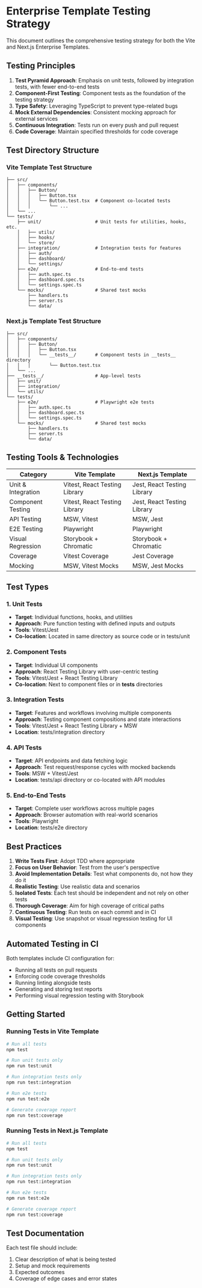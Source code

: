 # Enterprise Template Testing Strategy

This document outlines the comprehensive testing strategy for both the Vite and Next.js Enterprise Templates.

## Testing Principles

1. **Test Pyramid Approach**: Emphasis on unit tests, followed by integration tests, with fewer end-to-end tests
2. **Component-First Testing**: Component tests as the foundation of the testing strategy
3. **Type Safety**: Leveraging TypeScript to prevent type-related bugs
4. **Mock External Dependencies**: Consistent mocking approach for external services
5. **Continuous Integration**: Tests run on every push and pull request
6. **Code Coverage**: Maintain specified thresholds for code coverage

## Test Directory Structure

### Vite Template Test Structure

```
├── src/
│   ├── components/
│   │   ├── Button/
│   │   │   ├── Button.tsx
│   │   │   └── Button.test.tsx  # Component co-located tests
│   │   │       └── ...
│   └── ...
└── tests/
    ├── unit/                    # Unit tests for utilities, hooks, etc.
    │   ├── utils/
    │   ├── hooks/
    │   └── store/
    ├── integration/             # Integration tests for features
    │   ├── auth/
    │   ├── dashboard/
    │   └── settings/
    ├── e2e/                     # End-to-end tests
    │   ├── auth.spec.ts
    │   ├── dashboard.spec.ts
    │   └── settings.spec.ts
    └── mocks/                   # Shared test mocks
        ├── handlers.ts
        ├── server.ts
        └── data/
```

### Next.js Template Test Structure

```
├── src/
│   ├── components/
│   │   ├── Button/
│   │   │   ├── Button.tsx
│   │   │   └── __tests__/       # Component tests in __tests__ directory
│   │   │       └── Button.test.tsx
│   └── ...
├── __tests__/                   # App-level tests
│   ├── unit/
│   ├── integration/
│   └── utils/
└── tests/
    ├── e2e/                     # Playwright e2e tests
    │   ├── auth.spec.ts
    │   ├── dashboard.spec.ts
    │   └── settings.spec.ts
    └── mocks/                   # Shared test mocks
        ├── handlers.ts
        ├── server.ts
        └── data/
```

## Testing Tools & Technologies

| Category | Vite Template | Next.js Template |
|----------|---------------|-----------------|
| Unit & Integration | Vitest, React Testing Library | Jest, React Testing Library |
| Component Testing | Vitest, React Testing Library | Jest, React Testing Library |
| API Testing | MSW, Vitest | MSW, Jest |
| E2E Testing | Playwright | Playwright |
| Visual Regression | Storybook + Chromatic | Storybook + Chromatic |
| Coverage | Vitest Coverage | Jest Coverage |
| Mocking | MSW, Vitest Mocks | MSW, Jest Mocks |

## Test Types

### 1. Unit Tests

- **Target**: Individual functions, hooks, and utilities
- **Approach**: Pure function testing with defined inputs and outputs
- **Tools**: Vitest/Jest
- **Co-location**: Located in same directory as source code or in tests/unit

### 2. Component Tests

- **Target**: Individual UI components
- **Approach**: React Testing Library with user-centric testing
- **Tools**: Vitest/Jest + React Testing Library
- **Co-location**: Next to component files or in __tests__ directories

### 3. Integration Tests

- **Target**: Features and workflows involving multiple components
- **Approach**: Testing component compositions and state interactions
- **Tools**: Vitest/Jest + React Testing Library + MSW
- **Location**: tests/integration directory

### 4. API Tests

- **Target**: API endpoints and data fetching logic
- **Approach**: Test request/response cycles with mocked backends
- **Tools**: MSW + Vitest/Jest
- **Location**: tests/api directory or co-located with API modules

### 5. End-to-End Tests

- **Target**: Complete user workflows across multiple pages
- **Approach**: Browser automation with real-world scenarios
- **Tools**: Playwright
- **Location**: tests/e2e directory

## Best Practices

1. **Write Tests First**: Adopt TDD where appropriate
2. **Focus on User Behavior**: Test from the user's perspective
3. **Avoid Implementation Details**: Test what components do, not how they do it
4. **Realistic Testing**: Use realistic data and scenarios
5. **Isolated Tests**: Each test should be independent and not rely on other tests
6. **Thorough Coverage**: Aim for high coverage of critical paths
7. **Continuous Testing**: Run tests on each commit and in CI
8. **Visual Testing**: Use snapshot or visual regression testing for UI components

## Automated Testing in CI

Both templates include CI configuration for:

- Running all tests on pull requests
- Enforcing code coverage thresholds
- Running linting alongside tests
- Generating and storing test reports
- Performing visual regression testing with Storybook

## Getting Started

### Running Tests in Vite Template

```bash
# Run all tests
npm test

# Run unit tests only
npm run test:unit

# Run integration tests only
npm run test:integration

# Run e2e tests
npm run test:e2e

# Generate coverage report
npm run test:coverage
```

### Running Tests in Next.js Template

```bash
# Run all tests
npm test

# Run unit tests only
npm run test:unit

# Run integration tests only
npm run test:integration

# Run e2e tests
npm run test:e2e

# Generate coverage report
npm run test:coverage
```

## Test Documentation

Each test file should include:

1. Clear description of what is being tested
2. Setup and mock requirements
3. Expected outcomes
4. Coverage of edge cases and error states 